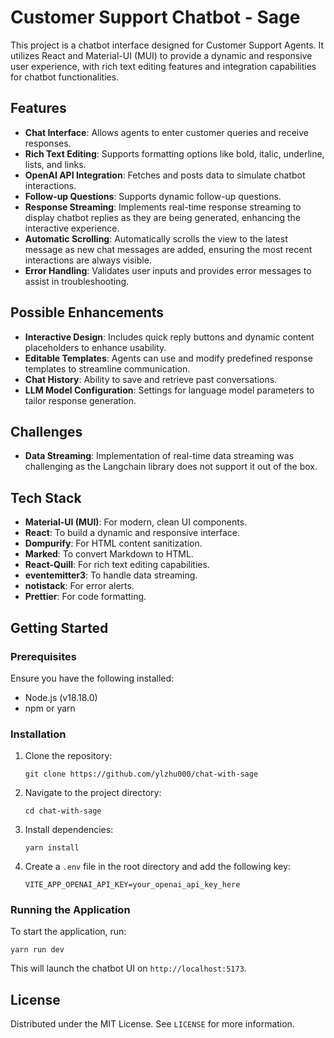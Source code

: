 # Customer Support Chatbot - Sage

This project is a chatbot interface designed for Customer Support Agents. It utilizes React and Material-UI (MUI) to provide a dynamic and responsive user experience, with rich text editing features and integration capabilities for chatbot functionalities.

## Features

- **Chat Interface**: Allows agents to enter customer queries and receive responses.
- **Rich Text Editing**: Supports formatting options like bold, italic, underline, lists, and links.
- **OpenAI API Integration**: Fetches and posts data to simulate chatbot interactions.
- **Follow-up Questions**: Supports dynamic follow-up questions.
- **Response Streaming**: Implements real-time response streaming to display chatbot replies as they are being generated, enhancing the interactive experience.
- **Automatic Scrolling**: Automatically scrolls the view to the latest message as new chat messages are added, ensuring the most recent interactions are always visible.
- **Error Handling**: Validates user inputs and provides error messages to assist in troubleshooting.

## Possible Enhancements

- **Interactive Design**: Includes quick reply buttons and dynamic content placeholders to enhance usability.
- **Editable Templates**: Agents can use and modify predefined response templates to streamline communication.
- **Chat History**: Ability to save and retrieve past conversations.
- **LLM Model Configuration**: Settings for language model parameters to tailor response generation.

## Challenges

- **Data Streaming**: Implementation of real-time data streaming was challenging as the Langchain library does not support it out of the box.

## Tech Stack

- **Material-UI (MUI)**: For modern, clean UI components.
- **React**: To build a dynamic and responsive interface.
- **Dompurify**: For HTML content sanitization.
- **Marked**: To convert Markdown to HTML.
- **React-Quill**: For rich text editing capabilities.
- **eventemitter3**: To handle data streaming.
- **notistack**: For error alerts.
- **Prettier**: For code formatting.

## Getting Started

### Prerequisites

Ensure you have the following installed:

- Node.js (v18.18.0)
- npm or yarn

### Installation

1. Clone the repository:
   ```
   git clone https://github.com/ylzhu000/chat-with-sage
   ```
2. Navigate to the project directory:
   ```
   cd chat-with-sage
   ```
3. Install dependencies:

   ```
   yarn install
   ```

4. Create a `.env` file in the root directory and add the following key:
   ```
   VITE_APP_OPENAI_API_KEY=your_openai_api_key_here
   ```

### Running the Application

To start the application, run:

```
yarn run dev
```

This will launch the chatbot UI on `http://localhost:5173`.

## License

Distributed under the MIT License. See `LICENSE` for more information.
